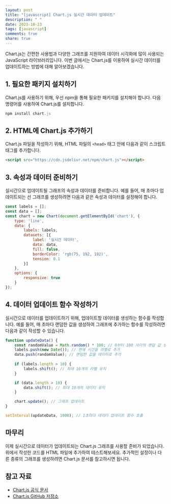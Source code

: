 ```yaml
---
layout: post
title: "[javascript] Chart.js 실시간 데이터 업데이트"
description: " "
date: 2023-10-23
tags: [javascript]
comments: true
share: true
---
```


Chart.js는 간편한 사용법과 다양한 그래프를 지원하여 데이터 시각화에 많이 사용되는 JavaScript 라이브러리입니다. 이번 글에서는 Chart.js를 이용하여 실시간 데이터를 업데이트하는 방법에 대해 알아보겠습니다.

## 1. 필요한 패키지 설치하기
Chart.js를 사용하기 위해, 우선 npm을 통해 필요한 패키지를 설치해야 합니다. 다음 명령어를 사용하여 Chart.js를 설치합니다.

```javascript
npm install chart.js
```

## 2. HTML에 Chart.js 추가하기
Chart.js 파일을 작성하기 위해, HTML 파일의 `<head>` 태그 안에 다음과 같이 스크립트 태그를 추가합니다.

```html
<script src="https://cdn.jsdelivr.net/npm/chart.js"></script>
```

## 3. 속성과 데이터 준비하기
실시간으로 업데이트될 그래프의 속성과 데이터를 준비합니다. 예를 들어, 매 초마다 업데이트되는 선 그래프를 생성하려면 다음과 같은 속성과 데이터를 설정해야 합니다.

```javascript
const labels = [];
const data = [];
const chart = new Chart(document.getElementById('chart'), {
    type: 'line',
    data: {
        labels: labels,
        datasets: [{
            label: '실시간 데이터',
            data: data,
            fill: false,
            borderColor: 'rgb(75, 192, 192)',
            tension: 0.1
        }]
    },
    options: {
        responsive: true
    }
});
```

## 4. 데이터 업데이트 함수 작성하기
실시간으로 데이터를 업데이트하기 위해, 업데이트할 데이터를 생성하는 함수를 작성합니다. 예를 들어, 매 초마다 랜덤한 값을 생성하여 그래프에 추가하는 함수를 작성하려면 다음과 같이 작성할 수 있습니다.

```javascript
function updateData() {
    const randomValue = Math.random() * 100; // 0부터 100 사이의 랜덤 값 생성
    labels.push(new Date()); // 현재 시간을 라벨로 추가
    data.push(randomValue); // 랜덤한 값을 데이터로 추가
    
    if (labels.length > 10) {
        labels.shift(); // 최대 10개의 라벨 유지
    }

    if (data.length > 10) {
        data.shift(); // 최대 10개의 데이터 유지
    }

    chart.update(); // 그래프 업데이트
}

setInterval(updateData, 1000); // 1초마다 데이터 업데이트 함수 호출
```

## 마무리
이제 실시간으로 데이터가 업데이트되는 Chart.js 그래프를 사용할 준비가 되었습니다. 위에서 작성한 코드를 HTML 파일에 추가하여 테스트해보세요. 추가적인 설정이나 다른 종류의 그래프를 생성하려면 Chart.js 문서를 참고하시면 됩니다.

## 참고 자료
- [Chart.js 공식 문서](https://www.chartjs.org/docs/latest/)
- [Chart.js GitHub 저장소](https://github.com/chartjs/Chart.js)
